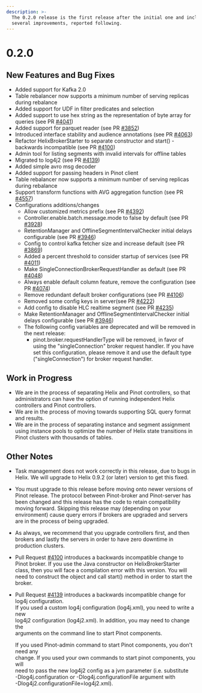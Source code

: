 ```yaml
---
description: >-
  The 0.2.0 release is the first release after the initial one and includes
  several improvements, reported following.
---
```


# 0.2.0

## New Features and Bug Fixes

* Added support for Kafka 2.0
* Table rebalancer now supports a minimum number of serving replicas during rebalance
* Added support for UDF in filter predicates and selection
* Added support to use hex string as the representation of byte array for queries \(see PR [\#4041](https://github.com/apache/pinot/pull/4041)\)
* Added support for parquet reader \(see PR [\#3852](https://github.com/apache/pinot/pull/3852)\)
* Introduced interface stability and audience annotations \(see PR [\#4063](https://github.com/apache/pinot/pull/4063)\)
* Refactor HelixBrokerStarter to separate constructor and start\(\) - backwards incompatible \(see PR [\#4100](https://github.com/apache/pinot/pull/4100)\)
* Admin tool for listing segments with invalid intervals for offline tables
* Migrated to log4j2 \(see PR [\#4139](https://github.com/apache/pinot/pull/4139)\)
* Added simple avro msg decoder
* Added support for passing headers in Pinot client
* Table rebalancer now supports a minimum number of serving replicas during rebalance
* Support transform functions with AVG aggregation function \(see PR [\#4557](https://github.com/apache/pinot/pull/4557)\)
* Configurations additions/changes
  * Allow customized metrics prefix \(see PR [\#4392](https://github.com/apache/pinot/pull/4392)\)
  * Controller.enable.batch.message.mode to false by default \(see PR [\#3928](https://github.com/apache/pinot/pull/3928)\)
  * RetentionManager and OfflineSegmentIntervalChecker initial delays configurable \(see PR [\#3946](https://github.com/apache/pinot/pull/3946)\)
  * Config to control kafka fetcher size and increase default \(see PR [\#3869](https://github.com/apache/pinot/pull/3869)\)
  * Added a percent threshold to consider startup of services \(see PR [\#4011](https://github.com/apache/pinot/pull/4011)\)
  * Make SingleConnectionBrokerRequestHandler as default \(see PR [\#4048](https://github.com/apache/pinot/pull/4048)\)
  * Always enable default column feature, remove the configuration \(see PR [\#4074](https://github.com/apache/pinot/pull/4074)\)
  * Remove redundant default broker configurations \(see PR [\#4106](https://github.com/apache/pinot/pull/4106)\)
  * Removed some config keys in server\(see PR [\#4222](https://github.com/apache/pinot/pull/4222)\)
  * Add config to disable HLC realtime segment \(see PR [\#4235](https://github.com/apache/pinot/pull/4235)\)
  * Make RetentionManager and OfflineSegmentIntervalChecker initial delays configurable \(see PR [\#3946](https://github.com/apache/pinot/pull/3946)\)
  * The following config variables are deprecated and will be removed in the next release:
    * pinot.broker.requestHandlerType will be removed, in favor of using the "singleConnection" broker request handler. If you have set this configuration, please remove it and use the default type \("singleConnection"\) for broker request handler.

## Work in Progress

* We are in the process of separating Helix and Pinot controllers, so that administrators can have the option of running independent Helix controllers and Pinot controllers.
* We are in the process of moving towards supporting SQL query format and results.
* We are in the process of separating instance and segment assignment using instance pools to optimize the number of Helix state transitions in Pinot clusters with thousands of tables.

## Other Notes

* Task management does not work correctly in this release, due to bugs in Helix. We will upgrade to Helix 0.9.2 \(or later\) version to get this fixed.
* You must upgrade to this release before moving onto newer versions of Pinot release. The protocol between Pinot-broker and Pinot-server has been changed and this release has the code to retain compatibility moving forward. Skipping this release may \(depending on your environment\) cause query errors if brokers are upgraded and servers are in the process of being upgraded.
* As always, we recommend that you upgrade controllers first, and then brokers and lastly the servers in order to have zero downtime in production clusters.
* Pull Request [\#4100](https://github.com/apache/pinot/pull/4100) introduces a backwards incompatible change to Pinot broker. If you use the Java constructor on HelixBrokerStarter class, then you will face a compilation error with this version. You will need to construct the object and call start\(\) method in order to start the broker.
* Pull Request [\#4139](https://github.com/apache/pinot/pull/4139) introduces a backwards incompatible change for log4j configuration.  
  If you used a custom log4j configuration \(log4j.xml\), you need to write a new  
  log4j2 configuration \(log4j2.xml\). In addition, you may need to change the  
  arguments on the command line to start Pinot components.

  If you used Pinot-admin command to start Pinot components, you don't need any  
  change. If you used your own commands to start pinot components, you will  
  need to pass the new log4j2 config as a jvm parameter \(i.e. substitute  
  -Dlog4j.configuration or -Dlog4j.configurationFile argument with  
  -Dlog4j2.configurationFile=log4j2.xml\).

